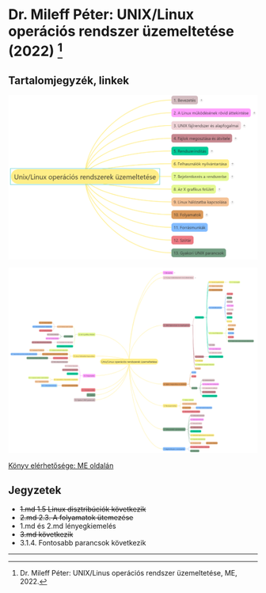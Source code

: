 # Dr. Mileff Péter: UNIX/Linux operációs rendszer üzemeltetése (2022) [^1]

## Tartalomjegyzék, linkek

![0](images/0.png)

![0_all](images/0_all.png)

[Könyv elérhetősége: ME oldalán](https://users.iit.uni-miskolc.hu/~mileff/linux/Unix_Linux_rendszergazda_v0.95.pdf)

## Jegyzetek

* ~~1.md 1.5 Linux disztribúciók következik~~
* ~~2.md 2.3. A folyamatok ütemezése~~
* 1.md és 2.md lényegkiemelés
* ~~3.md következik~~
* 3.1.4. Fontosabb parancsok következik

---
[^1]: Dr. Mileff Péter: UNIX/Linus operációs rendszer üzemeltetése, ME, 2022.